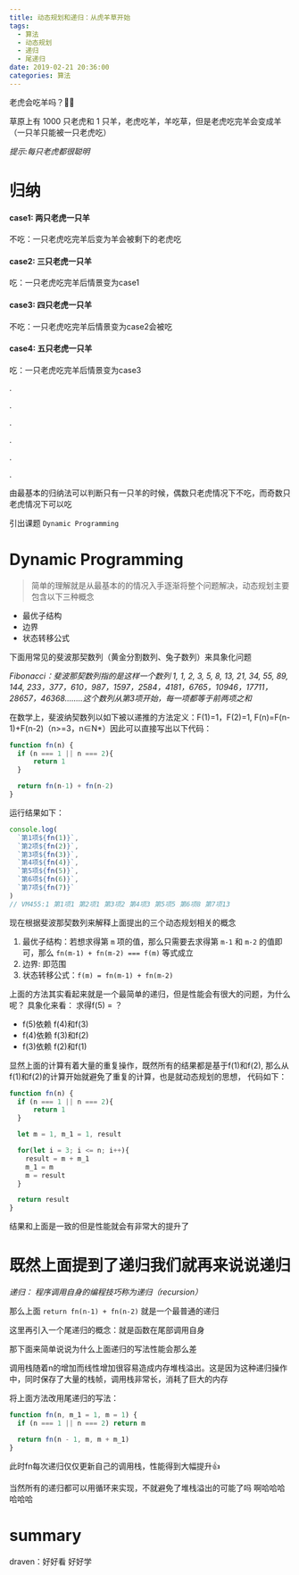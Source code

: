 ```yaml
---
title: 动态规划和递归：从虎羊草开始
tags:
  - 算法
  - 动态规划
  - 递归
  - 尾递归
date: 2019-02-21 20:36:00
categories: 算法
---
```


老虎会吃羊吗？🐅🐑

<!--more-->

草原上有 1000 只老虎和 1 只羊，老虎吃羊，羊吃草，但是老虎吃完羊会变成羊（一只羊只能被一只老虎吃）

_提示:每只老虎都很聪明_

# 归纳

#### case1: 两只老虎一只羊

不吃：一只老虎吃完羊后变为羊会被剩下的老虎吃

#### case2: 三只老虎一只羊

吃：一只老虎吃完羊后情景变为case1

#### case3: 四只老虎一只羊

不吃：一只老虎吃完羊后情景变为case2会被吃

#### case4: 五只老虎一只羊

吃：一只老虎吃完羊后情景变为case3

.

.

.

.

.

.

由最基本的归纳法可以判断只有一只羊的时候，偶数只老虎情况下不吃，而奇数只老虎情况下可以吃

引出课题 `Dynamic Programming`

# Dynamic Programming

> 简单的理解就是从最基本的的情况入手逐渐将整个问题解决，动态规划主要包含以下三种概念

- 最优子结构
- 边界
- 状态转移公式

下面用常见的斐波那契数列（黄金分割数列、兔子数列）来具象化问题

_Fibonacci：斐波那契数列指的是这样一个数列 1, 1, 2, 3, 5, 8, 13, 21, 34, 55, 89, 144, 233，377，610，987，1597，2584，4181，6765，10946，17711，28657，46368........这个数列从第3项开始，每一项都等于前两项之和_

在数学上，斐波纳契数列以如下被以递推的方法定义：F(1)=1，F(2)=1, F(n)=F(n-1)+F(n-2)（n>=3，n∈N*）因此可以直接写出以下代码：
``` js
function fn(n) {
  if (n === 1 || n === 2){
	  return 1
  }

  return fn(n-1) + fn(n-2)
}
```
运行结果如下：
``` js
console.log(
  `第1项${fn(1)}`,
  `第2项${fn(2)}`,
  `第3项${fn(3)}`,
  `第4项${fn(4)}`,
  `第5项${fn(5)}`,
  `第6项${fn(6)}`,
  `第7项${fn(7)}`
)
// VM455:1 第1项1 第2项1 第3项2 第4项3 第5项5 第6项8 第7项13
```

现在根据斐波那契数列来解释上面提出的三个动态规划相关的概念

1. 最优子结构：若想求得第 `m` 项的值，那么只需要去求得第 `m-1` 和 `m-2` 的值即可，那么 `fn(m-1) + fn(m-2) === f(m)` 等式成立
2. 边界: 即范围
3. 状态转移公式：`f(m) = fn(m-1) + fn(m-2)`

上面的方法其实看起来就是一个最简单的递归，但是性能会有很大的问题，为什么呢？
具象化来看： 求得f(5) = ？
 - f(5)依赖 f(4)和f(3)
 - f(4)依赖 f(3)和f(2)
 - f(3)依赖 f(2)和f(1)

显然上面的计算有着大量的重复操作，既然所有的结果都是基于f(1)和f(2), 那么从f(1)和f(2)的计算开始就避免了重复的计算，也是就动态规划的思想， 代码如下：

```js
function fn(n) {
  if (n === 1 || n === 2){
	  return 1
  }

  let m = 1, m_1 = 1, result

  for(let i = 3; i <= n; i++){
    result = m + m_1
    m_1 = m
    m = result
  }

  return result
}
```

结果和上面是一致的但是性能就会有非常大的提升了

# 既然上面提到了递归我们就再来说说递归
_递归： 程序调用自身的编程技巧称为递归（recursion）_

那么上面 `return fn(n-1) + fn(n-2)` 就是一个最普通的递归

这里再引入一个尾递归的概念：就是函数在尾部调用自身

那下面来简单说说为什么上面递归的写法性能会那么差

调用栈随着n的增加而线性增加很容易造成内存堆栈溢出。这是因为这种递归操作中，同时保存了大量的栈帧，调用栈非常长，消耗了巨大的内存

将上面方法改用尾递归的写法：
```js
function fn(n, m_1 = 1, m = 1) {  
  if (n === 1 || n === 2) return m

  return fn(n - 1, m, m + m_1)
}
```
此时fn每次递归仅仅更新自己的调用栈，性能得到大幅提升👍

当然所有的递归都可以用循环来实现，不就避免了堆栈溢出的可能了吗 啊哈哈哈哈哈哈

# summary

draven：好好看 好好学


